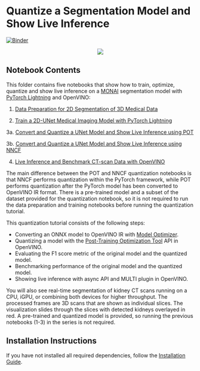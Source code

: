 # Quantize a Segmentation Model and Show Live Inference

[![Binder](https://mybinder.org/badge_logo.svg)](https://mybinder.org/v2/gh/openvinotoolkit/openvino_notebooks/HEAD?filepath=notebooks%2F110-ct-segmentation-quantize%2F110-ct-scan-live-inference.ipynb)

<p align="center">
    <img src="https://user-images.githubusercontent.com/77325899/154279555-aaa47111-c976-4e77-8d23-aac96f45872f.gif"/>
</p>

## Notebook Contents

This folder contains five notebooks that show how to train,
optimize, quantize and show live inference on a [MONAI](https://monai.io/) segmentation model with
[PyTorch Lightning](https://lightning.ai/) and OpenVINO:

1. [Data Preparation for 2D Segmentation of 3D Medical Data](data-preparation-ct-scan.ipynb)

2. [Train a 2D-UNet Medical Imaging Model with PyTorch Lightning](pytorch-monai-training.ipynb)

3a. [Convert and Quantize a UNet Model and Show Live Inference using POT](110-ct-segmentation-quantize.ipynb)

3b. [Convert and Quantize a UNet Model and Show Live Inference using NNCF](110-ct-segmentation-quantize-nncf.ipynb)

4. [Live Inference and Benchmark CT-scan Data with OpenVINO](110-ct-scan-live-inference.ipynb)

The main difference between the POT and NNCF quantization notebooks is that NNCF performs quantization within the PyTorch framework, while POT performs
quantization after the PyTorch model has been converted to OpenVINO IR format. There is a pre-trained model and a subset of the dataset provided for the quantization notebook, 
so it is not required to run the data preparation and training notebooks before running the quantization tutorial.

This quantization tutorial consists of the following steps:

* Converting an ONNX model to OpenVINO IR with [Model Optimizer](https://docs.openvino.ai/latest/openvino_docs_MO_DG_Deep_Learning_Model_Optimizer_DevGuide.html).
* Quantizing a model with the [Post-Training Optimization Tool](https://docs.openvino.ai/latest/pot_compression_api_README.html) API in OpenVINO.
* Evaluating the F1 score metric of the original model and the quantized model.
* Benchmarking performance of the original model and the quantized model.
* Showing live inference with async API and MULTI plugin in OpenVINO.

You will also see real-time segmentation of kidney CT scans running on a CPU, iGPU, or combining both devices for higher
throughput. The processed frames are 3D scans that are shown as individual slices. The visualization slides through the slices with detected kidneys
overlayed in red. A pre-trained and quantized model is provided, so running the previous notebooks (1-3) in the series is not required.

## Installation Instructions

If you have not installed all required dependencies, follow the [Installation Guide](../../README.md).
